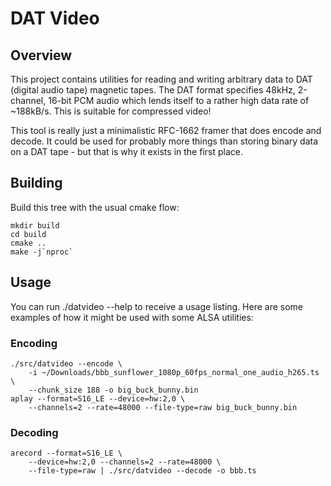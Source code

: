 # DAT Video

## Overview

This project contains utilities for reading and writing arbitrary data to DAT
(digital audio tape) magnetic tapes. The DAT format specifies 48kHz, 2-channel,
16-bit PCM audio which lends itself to a rather high data rate of ~188kB/s.
This is suitable for compressed video!

This tool is really just a minimalistic RFC-1662 framer that does encode and
decode. It could be used for probably more things than storing binary data on
a DAT tape - but that is why it exists in the first place.

## Building

Build this tree with the usual cmake flow:

    mkdir build
    cd build
    cmake ..
    make -j`nproc`

## Usage

You can run ./datvideo --help to receive a usage listing. Here are some examples
of how it might be used with some ALSA utilities:

### Encoding

    ./src/datvideo --encode \
        -i ~/Downloads/bbb_sunflower_1080p_60fps_normal_one_audio_h265.ts \
        --chunk_size 188 -o big_buck_bunny.bin
    aplay --format=S16_LE --device=hw:2,0 \
        --channels=2 --rate=48000 --file-type=raw big_buck_bunny.bin

### Decoding

    arecord --format=S16_LE \
        --device=hw:2,0 --channels=2 --rate=48000 \
        --file-type=raw | ./src/datvideo --decode -o bbb.ts

